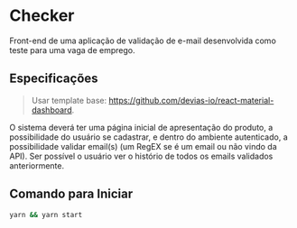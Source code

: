 # Checker
Front-end de uma aplicação de validação de e-mail desenvolvida como teste para uma vaga de emprego.

## Especificações

> Usar template base: https://github.com/devias-io/react-material-dashboard.

O sistema deverá ter uma página inicial de apresentação do produto, a possibilidade do usuário se cadastrar, e dentro do ambiente autenticado, a possibilidade validar email(s) (um RegEX se é um email ou não vindo da API). Ser possível o usuário ver o histório de todos os emails validados anteriormente.

## Comando para Iniciar

```bash
yarn && yarn start
```
